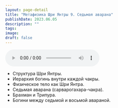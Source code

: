 ```yaml
---
layout: page-detail
title: "Метафизика Шри Янтры 9. Седьмая аварана"
publishDate: 2023.06.05
description: ""
tags:
image:
draft: false
---
```


<audio title="2023.06.05 - Метафизика Шри Янтры 9. Седьмая аварана.mp3" src="/upload/iblock/d53/d53aa7d4ee0c774b14e3d298c1ece47f.mp3" controls=""></audio>

* Структура Шри Янтры.
* Иерархия богинь внутри каждой чакры.
* Физическое тело как Шри Янтра.
* Седьмая аварана (сарварогахара-чакра).
* Брахман и Трипура.
* Богини между седьмой и восьмой авараной.

  
